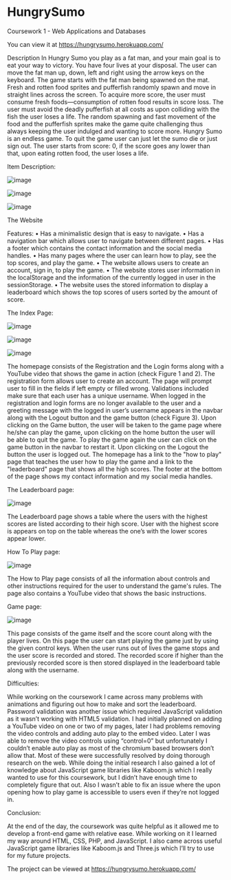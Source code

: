 # HungrySumo
 Coursework 1 - Web Applications and Databases
 
 You can view it at https://hungrysumo.herokuapp.com/
 
 Description
In Hungry Sumo you play as a fat man, and your main goal is to eat your way to victory. You have four lives at your disposal. The user can move the fat man up, down, left and right using the arrow keys on the keyboard. The game starts with the fat man being spawned on the mat. Fresh and rotten food sprites and pufferfish randomly spawn and move in straight lines across the screen. To acquire more score, the user must consume fresh foods—consumption of rotten food results in score loss. The user must avoid the deadly pufferfish at all costs as upon colliding with the fish the user loses a life. The random spawning and fast movement of the food and the pufferfish sprites make the game quite challenging thus always keeping the user indulged and wanting to score more. 
Hungry Sumo is an endless game. To quit the game user can just let the sumo die or just sign out. 
The user starts from score: 0, if the score goes any lower than that, upon eating rotten food, the user loses a life.

Item	Description:


![image](https://user-images.githubusercontent.com/74849680/153723571-6e4d7a0c-5bd5-48c5-be78-e0ad57df4967.png)

![image](https://user-images.githubusercontent.com/74849680/153723580-879dd906-162a-4c81-8128-991608373606.png)

![image](https://user-images.githubusercontent.com/74849680/153723236-0b7b324e-5665-4385-8a87-000ed44f9157.png)

The Website

Features:
•	Has a minimalistic design that is easy to navigate.
•	Has a navigation bar which allows user to navigate between different pages.
•	Has a footer which contains the contact information and the social media handles.
•	Has many pages where the user can learn how to play, see the top scores, and play the game.
•	The website allows users to create an account, sign in, to play the game.
•	The website stores user information in the localStorage and the information of the currently logged in user in the sessionStorage.
•	The website uses the stored information to display a leaderboard which shows the top scores of users sorted by the amount of score.

The Index Page:

![image](https://user-images.githubusercontent.com/74849680/153723273-0d8b6c32-77c6-4d55-922d-23d3ed247519.png)

![image](https://user-images.githubusercontent.com/74849680/153723282-878d3618-f01d-4afd-8d74-c9daea6772d2.png)

![image](https://user-images.githubusercontent.com/74849680/153723289-770e4dd8-3932-48e1-b153-5ff8a06e1e83.png)

The homepage consists of the Registration and the Login forms along with a YouTube video that shows the game in action (check Figure 1 and 2). The registration form allows user to create an account. The page will prompt user to fill in the fields if left empty or filled wrong. Validations included make sure that each user has a unique username.
When logged in the registration and login forms are no longer available to the user and a greeting message with the logged in user’s username appears in the navbar along with the Logout button and the game button (check Figure 3). Upon clicking on the Game button, the user will be taken to the game page where he/she can play the game, upon clicking on the home button the user will be able to quit the game. To play the game again the user can click on the game button in the navbar to restart it. Upon clicking on the Logout the button the user is logged out. The homepage has a link to the "how to play" page that teaches the user how to play the game and a link to the "leaderboard" page that shows all the high scores. The footer at the bottom of the page shows my contact information and my social media handles.

The Leaderboard page:

![image](https://user-images.githubusercontent.com/74849680/153723315-8a6ceba7-de04-49dc-af81-d819f367ced7.png)

The Leaderboard page shows a table where the users with the highest scores are listed according to their high score. User with the highest score is appears on top on the table whereas the one’s with the lower scores appear lower.

How To Play page:

![image](https://user-images.githubusercontent.com/74849680/153723331-c5e11347-a062-46bd-b74f-2070a494a5dd.png)

The How to Play page consists of all the information about controls and other instructions required for the user to understand the game's rules. The page also contains a YouTube video that shows the basic instructions.

Game page:

![image](https://user-images.githubusercontent.com/74849680/153723349-e97d612c-c1bb-4eab-b2a6-e02eabfaa909.png)

This page consists of the game itself and the score count along with the player lives. On this page the user can start playing the game just by using the given control keys. When the user runs out of lives the game stops and the user score is recorded and stored. The recorded score if higher than the previously recorded score is then stored displayed in the leaderboard table along with the username.

Difficulties:

While working on the coursework I came across many problems with animations and figuring out how to make and sort the leaderboard. Password validation was another issue which required JavaScript validation as it wasn’t working with HTML5 validation. I had initially planned on adding a YouTube video on one or two of my pages, later I had problems removing the video controls and adding auto play to the embed video. Later I was able to remove the video controls using “control=0” but unfortunately I couldn’t enable auto play as most of the chromium based browsers don’t allow that. Most of these were successfully resolved by doing thorough research on the web. While doing the initial research I also gained a lot of knowledge about JavaScript game libraries like Kaboom.js which I really wanted to use for this coursework, but I didn’t have enough time to completely figure that out. Also I wasn’t able to fix an issue where the upon opening how to play game is accessible to users even if they’re not logged in.


Conclusion:

At the end of the day, the coursework was quite helpful as it allowed me to develop a front-end game with relative ease. While working on it I learned my way around HTML, CSS, PHP, and JavaScript. I also came across useful JavaScript game libraries like Kaboom.js and Three.js which I’ll try to use for my future projects.


 
 
The project can be viewed at https://hungrysumo.herokuapp.com/
